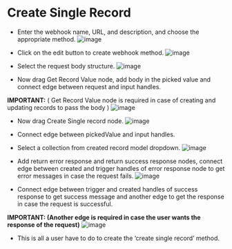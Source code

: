 ﻿# **Create Single Record**
- Enter the webhook name, URL, and description, and choose the appropriate method.
![image](https://github.com/sudhanshuInno/KnowledgeBase/assets/126747849/b40cda3c-ce52-4a41-abc5-ac1dbde39ed9)



- Click on the edit button to create webhook method.
![image](https://github.com/sudhanshuInno/KnowledgeBase/assets/126747849/6e879d9e-d370-43d8-8fad-5e84fab4b17c)



- Select the request body structure.
![image](https://github.com/sudhanshuInno/KnowledgeBase/assets/126747849/934b7ddd-2374-47cf-a154-ff3e1e81478a)

- Now drag Get Record Value node, add body in the picked value and connect edge between request and input handles.

**IMPORTANT:** ( Get Record Value node is required in case of creating and updating records to pass the body )
![image](https://github.com/sudhanshuInno/KnowledgeBase/assets/126747849/250189ae-0466-42bd-b658-6e529a748b8e)

- Now drag Create Single record node.
![image](https://github.com/sudhanshuInno/KnowledgeBase/assets/126747849/7df84420-f68f-4530-a9d6-8aa93b082753)



- Connect edge between pickedValue and input handles.
- Select a collection from created record model dropdown.
![image](https://github.com/sudhanshuInno/KnowledgeBase/assets/126747849/aead5959-248c-428e-afd3-52c00c89c0e0)



- Add return error response and return success response nodes, connect edge between created and trigger handles of error response node to get error messages in case the request fails.
![image](https://github.com/sudhanshuInno/KnowledgeBase/assets/126747849/227b616d-2be2-46ff-8e33-bee1b40ce0be)



- Connect edge between trigger and created handles of success response to get success message and another edge to get the response in case the request is successful.

**IMPORTANT: (Another edge is required in case the user wants the response of the request)**
![image](https://github.com/sudhanshuInno/KnowledgeBase/assets/126747849/1a4a1230-084f-49cf-a215-54ddd5e9fef3)



- This is all a user have to do to create the ‘create single record’ method.
